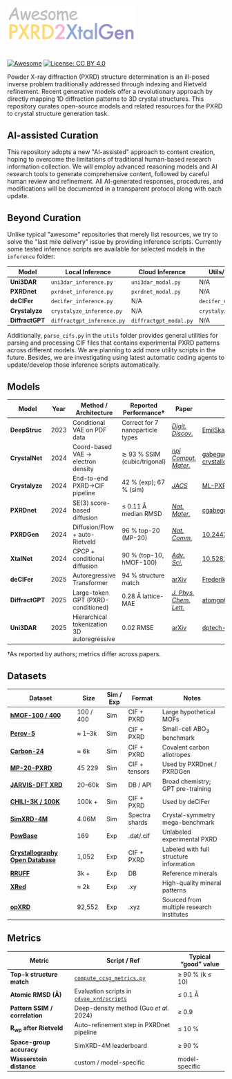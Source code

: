 <img src="assets/logo.png" width="300">

#

[![Awesome](https://awesome.re/badge.svg)](https://awesome.re)
[![License: CC BY 4.0](https://img.shields.io/badge/License-CC_BY_4.0-lightgrey.svg)](LICENSE)



Powder X-ray diffraction (PXRD) structure determination is an ill-posed inverse problem traditionally addressed through indexing and Rietveld refinement. Recent generative models offer a revolutionary approach by directly mapping 1D diffraction patterns to 3D crystal structures. This repository curates open-source models and related resources for the PXRD to crystal structure generation task.

## AI-assisted Curation

This repository adopts a new "AI-assisted" approach to content creation, hoping to overcome the limitations of traditional human-based research information collection. We will employ advanced reasoning models and AI research tools to generate comprehensive content, followed by careful human review and refinement. All AI-generated responses, procedures, and modifications will be documented in a transparent protocol along with each update.

## Beyond Curation

Unlike typical "awesome" repositories that merely list resources, we try to solve the "last mile delivery" issue by providing inference scripts. Currently some tested inference scripts are available for selected models in the `inference` folder:

| Model | Local Inference | Cloud Inference | Utils/Support | Environment |
|-------|-----------------|-----------------|---------------|-------------|
| **Uni3DAR** | `uni3dar_inference.py` | `uni3dar_modal.py` | N/A | `uni3dar_env.yml` |
| **PXRDnet** | `pxrdnet_inference.py` | `pxrdnet_modal.py` | N/A | `pxrdnet_env.yml` |
| **deCIFer** | `decifer_inference.py` | N/A | `decifer_utils.py` | `decifer_env.yml` |
| **Crystalyze** | `crystalyze_inference.py` | N/A | `crystalyze_utils.py` | `crystalyze_env.yml` |
| **DiffractGPT** | `diffractgpt_inference.py` | `diffractgpt_modal.py` |  N/A |  N/A |

Additionally, `parse_cifs.py` in the `utils` folder provides general utilities for parsing and processing CIF files that contains experimental PXRD patterns across different models. We are planning to add more utility scripts in the future. Besides, we are investigating using latest automatic coding agents to update/develop those inference scripts automatically.


## Models

| Model           | Year | Method / Architecture                               | Reported Performance†            | Paper                                             | Implementation                                                 |
| --------------- | ---- | --------------------------------------------------- | -------------------------------- | ------------------------------------------------- | -------------------------------------------------------------- |
| **DeepStruc**   | 2023 | Conditional VAE on PDF data                         | Correct for 7 nanoparticle types | [*Digit. Discov.*](https://pubs.rsc.org/en/content/articlelanding/2023/dd/d2dd00086e)                      | [EmilSkaaning/DeepStruc](https://github.com/EmilSkaaning/DeepStruc)            |
| **CrystalNet**  | 2024 | Coord-based VAE → electron density                  | ≳ 93 % SSIM (cubic/trigonal)     | [*npj Comput. Mater.*](https://www.nature.com/articles/s41524-024-01401-8)                | [gabeguo/deep-crystallography-public](https://github.com/gabeguo/deep-crystallography-public) |
| **Crystalyze**  | 2024 | End-to-end PXRD→CIF pipeline                        | 42 % (exp); 67 % (sim)           | [*JACS*](https://pubs.acs.org/doi/abs/10.1021/jacs.4c10244)                          | [ML-PXRD/Crystalyze](https://github.com/ML-PXRD/Crystalyze)                                                              |
| **PXRDnet**     | 2024 | SE(3) score-based diffusion                         | ≤ 0.11 Å median RMSD             | [*Nat. Mater.*](https://www.nature.com/articles/s41563-025-02220-y)                                  | [cgabeguo/cdvae_xrd](https://github.com/gabeguo/cdvae_xrd)             |
| **PXRDGen**     | 2024 | Diffusion/Flow + auto-Rietveld                      | 96 % top-20 (MP-20)              | [*Nat. Comm.*](https://www.nature.com/articles/s41467-025-62708-8)                                  | [10.24433/CO.6347299.v1](https://codeocean.com/capsule/7727770/tree/v1)                                                              |
| **XtalNet**     | 2024 | CPCP + conditional diffusion                        | 90 % (top-10, hMOF-100)          | [*Adv. Sci.*](https://advanced.onlinelibrary.wiley.com/doi/full/10.1002/advs.202410722) | [10.5281/zenodo.13629658](https://zenodo.org/records/13629658)                                                              |
| **deCIFer**     | 2025 | Autoregressive Transformer                          | 94 % structure match             | [arXiv](https://arxiv.org/abs/2502.02189)                                  | [FrederikLizakJohansen/deCIFer](https://github.com/FrederikLizakJohansen/deCIFer)     |
| **DiffractGPT** | 2025 | Large-token GPT (PXRD-conditioned)                  | 0.28 Å lattice-MAE               | [*J. Phys. Chem. Lett.*](https://pubs.acs.org/doi/full/10.1021/acs.jpclett.4c03137)             | [atomgptlab/atomgpt](https://github.com/atomgptlab/atomgpt)      |
| **Uni3DAR** | 2025 | Hierarchical tokenization 3D autoregressive                  | 0.02 RMSE               | [arXiv](https://arxiv.org/abs/2503.16278)             | [dptech-corp/Uni-3DAR](https://github.com/dptech-corp/Uni-3DAR)      |

†As reported by authors; metrics differ across papers.



## Datasets

| Dataset                                                                                          | Size      | Sim / Exp | Format         | Notes                                |
| ------------------------------------------------------------------------------------------------ | --------- | --------- | -------------- | ------------------------------------ |
| **[hMOF-100 / 400](https://doi.org/10.5281/zenodo.13629658)**                   | 100 / 400 | Sim       | CIF + PXRD     | Large hypothetical MOFs              |
| **[Perov-5](https://figshare.com/articles/dataset/Perov5/22705189)**          | ≈ 1–3k   | Sim       | CIF + PXRD     | Small-cell ABO<sub>3</sub> benchmark |
| **[Carbon-24](https://huggingface.co/datasets/albertvillanova/carbon_24)**  | ≈ 6k     | Sim       | CIF + PXRD     | Covalent carbon allotropes           |
| **[MP-20-PXRD](https://github.com/gabeguo/cdvae_xrd/tree/main/data/mp_20)**     | 45 229    | Sim       | CIF + tensors  | Used by PXRDnet / PXRDGen            |
| **[JARVIS-DFT XRD](https://jarvis.nist.gov/)**                             | 20–60k   | Sim       | DB / API       | Broad chemistry; GPT pre-training    |
| **[CHILI-3K / 100K](https://github.com/UlrikFriisJensen/CHILI)** | 100k + | Sim | CIF + PXRD | Used by deCIFer |
| **[SimXRD-4M](https://openreview.net/forum?id=mkuB677eMM)**                 | 4.06M    | Sim       | Spectra shards | Crystal-symmetry mega-benchmark      |
| **[PowBase](http://www.cristal.org/powbase/index.html)**                 | 169    | Exp       | .dat/.cif |  Unlabeled experimental PXRD      |
| **[Crystallography Open Database](https://www.crystallography.net/cod/)**                 | 1,052    | Exp       | CIF + PXRD | Labeled with full structure information      |
| **[RRUFF](https://rruff.info/)** | 3k + | Exp | DB | Reference minerals|
| **[XRed](https://github.com/WPEM/XRED)**                                        | ≈ 2k     | Exp       | .xy            | High-quality mineral patterns        |
| **[opXRD](https://zenodo.org/records/15298026)**                 | 92,552    | Exp       | .xyz | Sourced from multiple research institutes      |


## Metrics

| Metric                            | Script / Ref                                                                                                                    | Typical “good” value |
| --------------------------------- | ------------------------------------------------------------------------------------------------------------------------------- | -------------------- |
| **Top-k structure match**         | [`compute_ccsg_metrics.py`](https://github.com/dptech-corp/XtalNet/blob/main/scripts/compute_ccsg_metrics.py) | ≥ 90 % (k ≤ 10)      |
| **Atomic RMSD (Å)**               | Evaluation scripts in [`cdvae_xrd/scripts`](https://github.com/gabeguo/cdvae_xrd/tree/main/scripts)            | ≤ 0.1 Å              |
| **Pattern SSIM / correlation**    | Deep-density method (Guo *et al.* 2024)                                                                        | ≥ 0.9                |
| **R<sub>wp</sub> after Rietveld** | Auto-refinement step in PXRDnet pipeline                                                                       | ≤ 10 %               |
| **Space-group accuracy**          | SimXRD-4M leaderboard                                                                                      | ≥ 90 %               |
| **Wasserstein distance**          | custom / model-specific                                                                                                         | model-specific       |